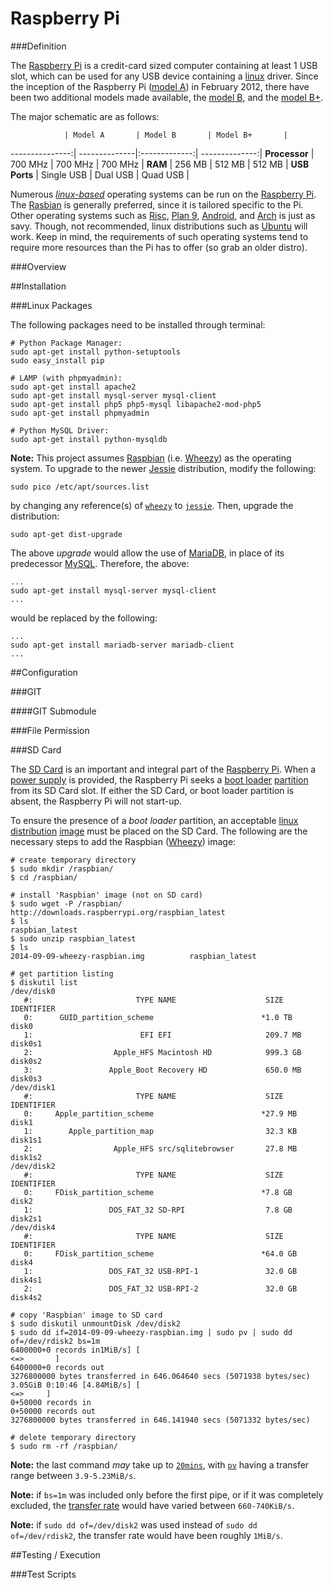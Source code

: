 Raspberry Pi
============

###Definition

The [Raspberry Pi](http://en.wikipedia.org/wiki/Raspberry_Pi) is a credit-card sized computer containing at least 1 USB slot, which can be used for any USB device containing a [linux](http://en.wikipedia.org/wiki/Linux) driver.  Since the inception of the Raspberry Pi ([model A](http://www.raspberrypi.org/products/model-a/)) in February 2012, there have been two additional models made available, the [model B](http://www.raspberrypi.org/products/model-b/), and the [model B+](http://www.raspberrypi.org/products/model-b-plus/).

The major schematic are as follows:

                | Model A       | Model B       | Model B+       |
---------------:| --------------|:-------------:| --------------:|
**Processor**   | 700 MHz       | 700 MHz       | 700 MHz        |
**RAM**         | 256 MB        | 512 MB        | 512 MB         |
**USB Ports**   | Single USB    | Dual USB      | Quad USB       |

Numerous [*linux-based*](http://en.wikipedia.org/wiki/Linux) operating systems can be run on the [Raspberry Pi](http://en.wikipedia.org/wiki/Raspberry_Pi). The [Rasbian](http://www.raspbian.org/) is generally preferred, since it is tailored specific to the Pi.  Other operating systems such as [Risc](https://www.riscosopen.org/), [Plan 9](http://plan9.bell-labs.com/plan9/), [Android](http://www.android.com/), and [Arch](http://arch-os.com/) is just as savy.  Though, not recommended, linux distributions such as [Ubuntu](www.ubuntu.com) will work.  Keep in mind, the requirements of such operating systems tend to require more resources than the Pi has to offer (so grab an older distro).

###Overview

##Installation

###Linux Packages

The following packages need to be installed through terminal:

```
# Python Package Manager:
sudo apt-get install python-setuptools
sudo easy_install pip

# LAMP (with phpmyadmin):
sudo apt-get install apache2
sudo apt-get install mysql-server mysql-client
sudo apt-get install php5 php5-mysql libapache2-mod-php5
sudo apt-get install phpmyadmin

# Python MySQL Driver:
sudo apt-get install python-mysqldb
```

**Note:** This project assumes [Raspbian](http://www.raspbian.org) (i.e. [Wheezy](http://raspberrypi.org/debian-wheezy-public-beta/)) as the operating system. To upgrade to the newer [Jessie](http://www.raspberrypi.org/forums/viewtopic.php?f=66&t=47944) distribution, modify the following:

```
sudo pico /etc/apt/sources.list
```

by changing any reference(s) of [`wheezy`](http://www.raspberrypi.org/debian-wheezy-public-beta/) to [`jessie`](http://www.raspberrypi.org/forums/viewtopic.php?f=66&t=47944). Then, upgrade the distribution:

```
sudo apt-get dist-upgrade
```

The above *upgrade* would allow the use of [MariaDB](https://mariadb.org), in place of its predecessor [MySQL](http://www.mysql.com). Therefore, the above:

```
...
sudo apt-get install mysql-server mysql-client
...
```

would be replaced by the following:

```
...
sudo apt-get install mariadb-server mariadb-client
...
```

##Configuration

###GIT

####GIT Submodule

###File Permission

###SD Card

The [SD Card](http://en.wikipedia.org/wiki/Secure_Digital) is an important and integral part of the [Raspberry Pi](http://en.wikipedia.com/wiki/Raspberry_Pi). When a [power supply](http://www.raspberrypi.org/help/faqs/#power) is provided, the Raspberry Pi seeks a [boot loader](http://en.wikipedia.org/wiki/Booting#BOOT-LOADER) [partition](http://en.wikipedia.org/wiki/Disk_partitioning) from its SD Card slot. If either the SD Card, or boot loader partition is absent, the Raspberry Pi will not start-up.

To ensure the presence of a *boot loader* partition, an acceptable [linux distribution](http://en.wikipedia.org/wiki/Linux_distribution) [image](http://www.raspberrypi.org/documentation/installation/installing-images/) must be placed on the SD Card. The following are the necessary steps to add the Raspbian ([Wheezy](http://www.raspberrypi.org/debian-wheezy-public-beta/)) image:

```
# create temporary directory
$ sudo mkdir /raspbian/
$ cd /raspbian/

# install 'Raspbian' image (not on SD card)
$ sudo wget -P /raspbian/ http://downloads.raspberrypi.org/raspbian_latest
$ ls
raspbian_latest
$ sudo unzip raspbian_latest
$ ls
2014-09-09-wheezy-raspbian.img          raspbian_latest

# get partition listing
$ diskutil list
/dev/disk0
   #:                       TYPE NAME                    SIZE       IDENTIFIER
   0:      GUID_partition_scheme                        *1.0 TB     disk0
   1:                        EFI EFI                     209.7 MB   disk0s1
   2:                  Apple_HFS Macintosh HD            999.3 GB   disk0s2
   3:                 Apple_Boot Recovery HD             650.0 MB   disk0s3
/dev/disk1
   #:                       TYPE NAME                    SIZE       IDENTIFIER
   0:     Apple_partition_scheme                        *27.9 MB    disk1
   1:        Apple_partition_map                         32.3 KB    disk1s1
   2:                  Apple_HFS src/sqlitebrowser       27.8 MB    disk1s2
/dev/disk2
   #:                       TYPE NAME                    SIZE       IDENTIFIER
   0:     FDisk_partition_scheme                        *7.8 GB     disk2
   1:                 DOS_FAT_32 SD-RPI                  7.8 GB     disk2s1
/dev/disk4
   #:                       TYPE NAME                    SIZE       IDENTIFIER
   0:     FDisk_partition_scheme                        *64.0 GB    disk4
   1:                 DOS_FAT_32 USB-RPI-1               32.0 GB    disk4s1
   2:                 DOS_FAT_32 USB-RPI-2               32.0 GB    disk4s2

# copy 'Raspbian' image to SD card
$ sudo diskutil unmountDisk /dev/disk2
$ sudo dd if=2014-09-09-wheezy-raspbian.img | sudo pv | sudo dd of=/dev/rdisk2 bs=1m
6400000+0 records in1MiB/s] [                                                                        <=>       ]
6400000+0 records out
3276800000 bytes transferred in 646.064640 secs (5071938 bytes/sec)
3.05GiB 0:10:46 [4.84MiB/s] [                                                                          <=>     ]
0+50000 records in
0+50000 records out
3276800000 bytes transferred in 646.141940 secs (5071332 bytes/sec)

# delete temporary directory
$ sudo rm -rf /raspbian/
```

**Note:** the last command *may* take up to [`20mins`](http://www.raspberrypi.org/forums/viewtopic.php?f=66&t=21995#p309093), with [`pv`](http://linux.die.net/man/1/pv) having a transfer range between `3.9-5.23MiB/s`.

**Note:** if `bs=1m` was included only before the first pipe, or if it was completely excluded, the [transfer rate](http://en.wikipedia.org/wiki/Data_rate_units) would have varied between `660-740KiB/s`.

**Note:** if `sudo dd of=/dev/disk2` was used instead of `sudo dd of=/dev/rdisk2`, the transfer rate would have been roughly `1MiB/s`.

##Testing / Execution

###Test Scripts
